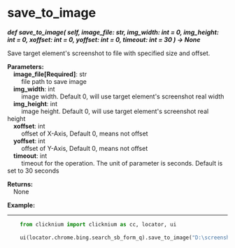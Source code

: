 # save_to_image  
***def save_to_image(
        self,
        image_file: str,
        img_width: int = 0,
        img_height: int = 0,
        xoffset: int = 0,
        yoffset: int  = 0,
        timeout: int = 30
    ) -> None***

Save target element's screenshot to file with specified size and offset.

**Parameters:**   
    &emsp;**image_file[Required]**: str  
        &emsp;&emsp; file path to save image  
    &emsp;**img_width**: int  
        &emsp;&emsp; image width. Default 0, will use target element's screenshot real width  
    &emsp;**img_height**: int  
        &emsp;&emsp; image height. Default 0, will use target element's screenshot real height  
    &emsp;**xoffset**:  int  
        &emsp;&emsp; offset of X-Axis, Default 0, means not offset  
    &emsp;**yoffset**: int  
        &emsp;&emsp; offset of Y-Axis, Default 0, means not offset  
    &emsp;**timeout**: int  
        &emsp;&emsp; timeout for the operation. The unit of parameter is seconds. Default is set to 30 seconds  

**Returns:**  
    &emsp;None

**Example:**
***
```python
    from clicknium import clicknium as cc, locator, ui
    
    ui(locator.chrome.bing.search_sb_form_q).save_to_image("D:\screenshot.png")
```
